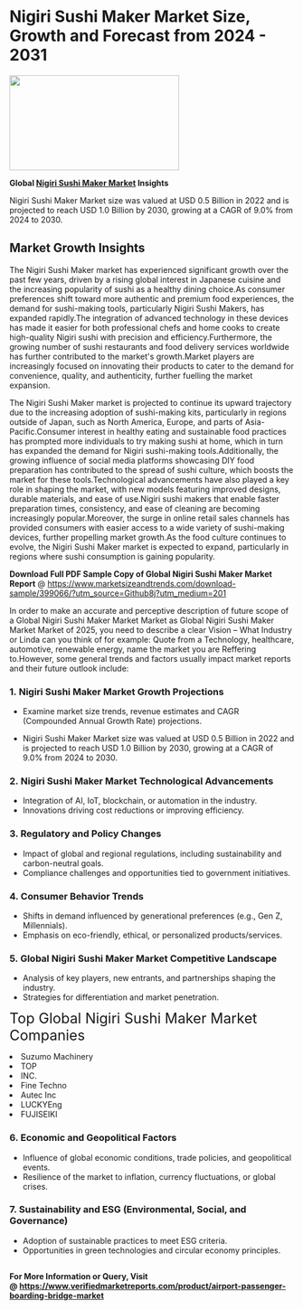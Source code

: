 <H1>Nigiri Sushi Maker Market Size, Growth and Forecast from 2024 - 2031</H1><img class="aligncenter size-medium wp-image-584254" src="https://thirdeyenews.in/wp-content/uploads/2024/09/Global-Market-Research-300x168.jpeg" alt="" width="300" height="168" /><p><strong>Global&nbsp;<a href="https://www.marketsizeandtrends.com/download-sample/399066/?utm_source=Github8j?utm_medium=201">Nigiri Sushi Maker Market</a> Insights</strong></p><p>Nigiri Sushi Maker Market size was valued at USD 0.5 Billion in 2022 and is projected to reach USD 1.0 Billion by 2030, growing at a CAGR of 9.0% from 2024 to 2030.</p><p><h2>Market Growth Insights</h2> <p>The Nigiri Sushi Maker market has experienced significant growth over the past few years, driven by a rising global interest in Japanese cuisine and the increasing popularity of sushi as a healthy dining choice.As consumer preferences shift toward more authentic and premium food experiences, the demand for sushi-making tools, particularly Nigiri Sushi Makers, has expanded rapidly.The integration of advanced technology in these devices has made it easier for both professional chefs and home cooks to create high-quality Nigiri sushi with precision and efficiency.Furthermore, the growing number of sushi restaurants and food delivery services worldwide has further contributed to the market's growth.Market players are increasingly focused on innovating their products to cater to the demand for convenience, quality, and authenticity, further fuelling the market expansion. </p> <p>The Nigiri Sushi Maker market is projected to continue its upward trajectory due to the increasing adoption of sushi-making kits, particularly in regions outside of Japan, such as North America, Europe, and parts of Asia-Pacific.Consumer interest in healthy eating and sustainable food practices has prompted more individuals to try making sushi at home, which in turn has expanded the demand for Nigiri sushi-making tools.Additionally, the growing influence of social media platforms showcasing DIY food preparation has contributed to the spread of sushi culture, which boosts the market for these tools.Technological advancements have also played a key role in shaping the market, with new models featuring improved designs, durable materials, and ease of use.Nigiri sushi makers that enable faster preparation times, consistency, and ease of cleaning are becoming increasingly popular.Moreover, the surge in online retail sales channels has provided consumers with easier access to a wide variety of sushi-making devices, further propelling market growth.As the food culture continues to evolve, the Nigiri Sushi Maker market is expected to expand, particularly in regions where sushi consumption is gaining popularity.</p><p><span class=""><strong>Download Full PDF Sample Copy of Global Nigiri Sushi Maker Market Report</strong> @ <a href="https://www.marketsizeandtrends.com/download-sample/399066/?utm_source=Github8j?utm_medium=201" target="_blank">https://www.marketsizeandtrends.com/download-sample/399066/?utm_source=Github8j?utm_medium=201</a></span></p><p>In order to make an accurate and perceptive description of future scope of a Global&nbsp;Nigiri Sushi Maker Market Market as Global&nbsp;Nigiri Sushi Maker Market Market of 2025, you need to describe a clear Vision &ndash; What Industry or Linda can you think of for example: Quote from a Technology, healthcare, automotive, renewable energy, name the market you are Reffering to.However, some general trends and factors usually impact market reports and their future outlook include:</p><h3>1.&nbsp;<strong>Nigiri Sushi Maker Market Growth Projections</strong></h3><ul><li>Examine market size trends, revenue estimates and CAGR (Compounded Annual Growth Rate) projections.</li><li><p>Nigiri Sushi Maker Market size was valued at USD 0.5 Billion in 2022 and is projected to reach USD 1.0 Billion by 2030, growing at a CAGR of 9.0% from 2024 to 2030.</p></li></ul><h3>2.&nbsp;<strong>Nigiri Sushi Maker Market Technological Advancements</strong></h3><ul><li>Integration of AI, IoT, blockchain, or automation in the industry.</li><li>Innovations driving cost reductions or improving efficiency.</li></ul><h3>3.&nbsp;<strong>Regulatory and Policy Changes</strong></h3><ul><li>Impact of global and regional regulations, including sustainability and carbon-neutral goals.</li><li>Compliance challenges and opportunities tied to government initiatives.</li></ul><h3>4.&nbsp;<strong>Consumer Behavior Trends</strong></h3><ul><li>Shifts in demand influenced by generational preferences (e.g., Gen Z, Millennials).</li><li>Emphasis on eco-friendly, ethical, or personalized products/services.</li></ul><h3>5.&nbsp;<strong>Global Nigiri Sushi Maker Market Competitive Landscape</strong></h3><ul><li>Analysis of key players, new entrants, and partnerships shaping the industry.</li><li>Strategies for differentiation and market penetration.</li></ul><p data-pm-slice="1 1 []"><span style="color: inherit; font-family: inherit; font-size: 25px;">Top Global Nigiri Sushi Maker Market Companies</span></p><div class="" data-test-id=""><p><li>Suzumo Machinery</li><li> TOP</li><li>INC.</li><li> Fine Techno</li><li> Autec Inc</li><li> LUCKYEng</li><li> FUJISEIKI</li></p></div><h3>6.&nbsp;<strong>Economic and Geopolitical Factors</strong></h3><ul><li>Influence of global economic conditions, trade policies, and geopolitical events.</li><li>Resilience of the market to inflation, currency fluctuations, or global crises.</li></ul><h3>7.&nbsp;<strong>Sustainability and ESG (Environmental, Social, and Governance)</strong></h3><ul><li>Adoption of sustainable practices to meet ESG criteria.</li><li>Opportunities in green technologies and circular economy principles.</li></ul><h2><strong style="font-size: 14px;">For More Information or Query, Visit @&nbsp;</strong><a style="background-color: #ffffff; font-size: 14px;" href="https://www.marketsizeandtrends.com/report/nigiri-sushi-maker-market/" target="_blank">https://www.verifiedmarketreports.com/product/airport-passenger-boarding-bridge-market</a></h2>